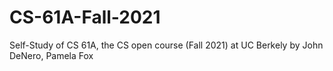 # CS-61A-Fall-2021
Self-Study of CS 61A, the CS open course (Fall 2021) at UC Berkely by John DeNero, Pamela Fox
